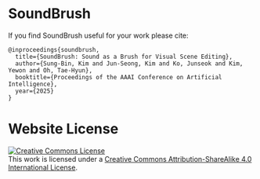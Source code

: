 # SoundBrush

If you find SoundBrush useful for your work please cite:
```
@inproceedings{soundbrush,
  title={SoundBrush: Sound as a Brush for Visual Scene Editing},
  author={Sung-Bin, Kim and Jun-Seong, Kim and Ko, Junseok and Kim, Yewon and Oh, Tae-Hyun},
  booktitle={Proceedings of the AAAI Conference on Artificial Intelligence},
  year={2025}
}
```

# Website License
<a rel="license" href="http://creativecommons.org/licenses/by-sa/4.0/"><img alt="Creative Commons License" style="border-width:0" src="https://i.creativecommons.org/l/by-sa/4.0/88x31.png" /></a><br />This work is licensed under a <a rel="license" href="http://creativecommons.org/licenses/by-sa/4.0/">Creative Commons Attribution-ShareAlike 4.0 International License</a>.
